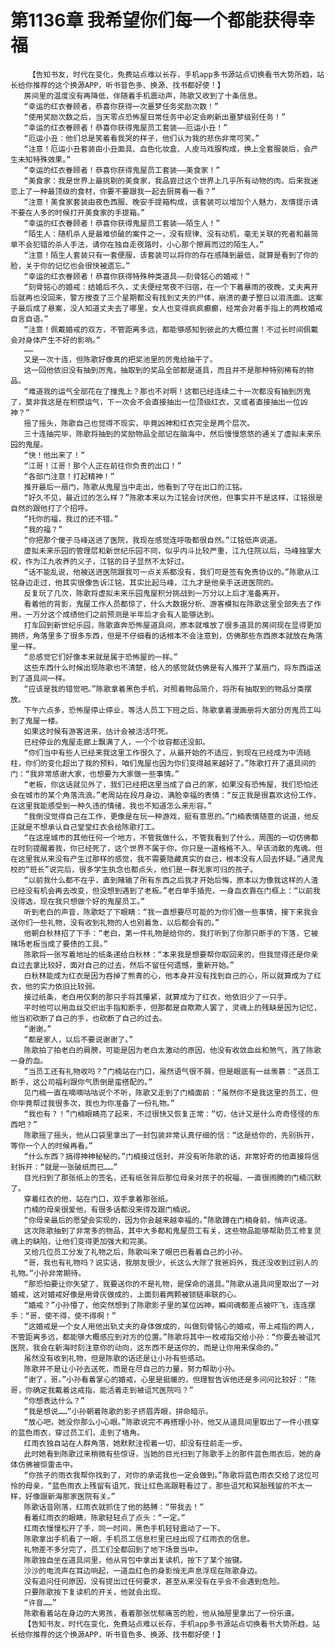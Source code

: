 # 第1136章 我希望你们每一个都能获得幸福
        【告知书友，时代在变化，免费站点难以长存，手机app多书源站点切换看书大势所趋，站长给你推荐的这个换源APP，听书音色多、换源、找书都好使！】
       房间里的温度没有再降低，伴随着手机震动声，陈歌又收到了十条信息。
       “幸运的红衣眷顾者，恭喜你获得一次噩梦任务奖励次数！”
       “使用奖励次数之后，当天零点恐怖屋日常任务中必定会刷新出噩梦级别任务！”
       “幸运的红衣眷顾者！恭喜你获得鬼屋员工套装——厄运小丑！”
       “厄运小丑：他们总是笑着看我哭的样子，他们认为我的悲伤非常可笑。”
       “注意！厄运小丑套装由小丑面具、血色化妆盒、人皮马戏服构成，换上全套服装后，会产生未知特殊效果。”
       “幸运的红衣眷顾者！恭喜你获得鬼屋员工套装——美食家！”
       “美食家：我是世界上最挑剔的美食家，我品尝过这个世界上几乎所有动物的肉。后来我迷恋上了一种最顶级的食材，你要不要跟我一起去厨房看一看？”
       “注意！美食家套装由夜色西服、晚安手提箱构成，该套装可以增加个人魅力，友情提示请不要在人多的时候打开美食家的手提箱。”
       “幸运的红衣眷顾者！恭喜你获得鬼屋员工套装——陌生人！”
       “陌生人：随机杀人是最难侦破的案件之一，没有规律、没有动机，毫无关联的死者和最简单不会犯错的杀人手法，请你在独自走夜路时，小心那个擦肩而过的陌生人。”
       “注意！陌生人套装只有一套便服，该套装可以将你的存在感降到最低，就算是看到了你的脸，关于你的记忆也会很快被遗忘。”
       “幸运的红衣眷顾者！恭喜你获得特殊种类道具——刻骨铭心的婚戒！”
       “刻骨铭心的婚戒：结婚后不久，丈夫便经常夜不归宿，在一个下着暴雨的夜晚，丈夫离开后就再也没回来，警方搜查了三个星期都没有找到丈夫的尸体，崩溃的妻子整日以泪洗面。这案子最后成了悬案，没人知道丈夫去了哪里，女人也变得疯疯癫癫，经常会对着手指上的两枚婚戒自言自语。”
       “注意！佩戴婚戒的双方，不管距离多远，都能够感知到彼此的大概位置！不过长时间佩戴会对身体产生不好的影响。”
       ……
       又是一次十连，但陈歌好像真的把奖池里的厉鬼给抽干了。
       这一回他依旧没有抽到厉鬼，抽取到的奖品全部都是道具，而且并不是那种特别稀有的物品。
       “难道我的运气全部花在了撞鬼上？那也不对啊！这都已经连续二十一次都没有抽到厉鬼了，莫非我这是在积攒运气，下一次会不会直接抽出一位顶级红衣，又或者直接抽出一位凶神？”
       摇了摇头，陈歌自己也觉得不现实，毕竟凶神和红衣完全是两个层次。
       三十连抽完毕，陈歌将抽到的奖励物品全部记在脑海中，然后慢慢悠悠的通关了虚拟未来乐园的鬼屋。
       “快！他出来了！”
       “江哥！江哥！那个人正在前往你负责的出口！”
       “各部门注意！打起精神！”
       推开最后一扇门，陈歌从鬼屋当中走出，他看到了守在出口的江铭。
       “好久不见，最近过的怎么样？”陈歌本来以为江铭会讨厌他，但事实并不是这样，江铭很是自然的跟他打了个招呼。
       “托你的福，我过的还不错。”
       “我的福？”
       “你把那个傻子马峰送进了医院，我现在感觉连呼吸都很自然。”江铭低声说道。
       虚拟未来乐园的管理层和新世纪乐园不同，似乎内斗比较严重，江九住院以后，马峰独掌大权，作为江九收养的义子，江铭的日子显然不太好过。
       “话不能乱说，他被送进医院跟我可一点关系都没有，我们可是签有免责协议的。”陈歌从江铭身边走过，他其实很像告诉江铭，其实比起马峰，江九才是他亲手送进医院的。
       反复玩了几次，陈歌将虚拟未来乐园鬼屋积分挑战到一万分以上后才准备离开。
       看着他的背影，鬼屋工作人员都惊了，什么大数据分析、游客模拟在陈歌这里全部失去了作用，一万分这个成绩他们之前预测是半年后才会有人能够达到。
       打车回到新世纪乐园，陈歌直奔恐怖屋道具间，原本就堆放了很多道具的房间现在显得更加拥挤，角落里多了很多东西，但是不仔细看的话根本不会注意到，仿佛那些东西原本就放在角落里一样。
       “总感觉它们好像本来就是属于恐怖屋的一样。”
       这些东西什么时候出现陈歌也不清楚，给人的感觉就仿佛是有人推开了某扇门，将东西运送到了道具间一样。
       “应该是我的错觉吧。”陈歌拿着黑色手机，对照着物品简介，将所有抽取到的物品分类摆放。
       下午六点多，恐怖屋停止停业，等活人员工下班之后，陈歌拿着漫画册将大部分厉鬼员工叫到了鬼屋一楼。
       如果这时候有游客进来，估计会被活活吓死。
       已经停业的鬼屋走廊上飘满了人，一个个妆容都还没卸。
       “你们当中有些人已经来我这里工作很久了，从最开始的不适应，到现在已经成为中流砥柱，你们的变化超出了我的预料，咱们鬼屋也因为你们变得越来越好了。”陈歌打开了道具间的门：“我非常感谢大家，也想要为大家做一些事情。”
       “老板，你这话就见外了，我们已经把这里当成了自己的家，如果没有恐怖屋，我们恐怕还会在城市的某个角落流浪。”老周站在段月身边，满脸幸福的表情：“反正我是很喜欢这份工作，在这里我能感受到一种久违的情绪，我也不知道怎么来形容。”
       “我倒没觉得自己在工作，更像是在玩一种游戏，挺有意思的。”门楠表情随意的说道，他反正就是不想承认自己堂堂红衣会给陈歌打工。
       “在这座城市的其他任何一个地方，不管我做什么，不管我看到了什么，周围的一切仿佛都在时刻提醒着我，你已经死了，这个世界不属于你，你只是一道格格不入、早该消散的鬼魂。但在这里我从来没有产生过那样的感觉，我不需要隐藏真实的自己，根本没有人回去怀疑。”通灵鬼校的“班长”说完后，很多学生执念也都点头，他们是一群无家可归的孩子。
       “以前我什么都不在乎，直到赌输了所有东西之后我才开始后悔，原本以为像我这样的人渣已经没有机会再去改变，但没想到遇到了老板。”老白单手插兜，一身血衣靠在门框上：“以前我没得选，现在我只想做个好的鬼屋员工。”
       听到老白的声音，陈歌眨了下眼睛：“我一直想要尽可能的为你们做一些事情，接下来我会送你们一些礼物，没有收到礼物的人也别着急，以后都会有的。”
       他朝白秋林招了下手：“老白，第一件礼物是给你的，我打听到了你那只断手的下落，它被赌场老板当成了要债的工具。”
       陈歌将一张写着地址的纸条递给白秋林：“本来我是想要帮你取回来的，但我觉得还是你亲自过去拿比较好，面对自己的过去，然后不留任何遗憾，重新开始。”
       白秋林能成为红衣是因为吞掉了熊青的心，他本身并没有找到自己的心，所以就算成为了红衣，他的实力依旧比较弱。
       接过纸条，老白用仅剩的那只手将其攥紧，就算成为了红衣，他依旧少了一只手。
       平时他可以用血丝交织出手指和断手，但那都是自欺欺人罢了，灵魂上的残缺是因为记忆，他当初砍断了自己的手，也砍断了自己的过去。
       “谢谢。”
       “都是家人，以后不要说谢谢了。”
       陈歌拍了拍老白的肩膀，可能是因为老白太激动的原因，他没有收敛血丝和煞气，溅了陈歌一身的血。
       “当员工还有礼物收吗？”门楠站在门口，虽然语气很不屑，但是眼底有一丝羡慕：“送员工断手，这公司福利跟你气质倒是蛮搭配的。”
       见门楠一直在嘀嘀咕咕说个不听，陈歌又走到了门楠面前：“虽然你不是我这里的员工，但你毕竟帮过我很多次，我也为你准备了一份礼物。”
       “我也有？！”门楠眼睛亮了起来，不过很快又恢复正常：“切，估计又是什么奇奇怪怪的东西吧？”
       陈歌摇了摇头，他从口袋里拿出了一封包装非常认真仔细的信：“这是给你的，先别拆开，等你一个人的时候再看。”
       “什么东西？搞得神神秘秘的。”门楠接过信封，并没有听陈歌的话，非常好奇的他直接将信封拆开：“就是一张破纸而已……”
       目光扫到了那张纸上的签名，还有纸张背后那位母亲对孩子的祝福，一直很闹腾的门楠沉默了。
       穿着红衣的他，站在门口，双手拿着那张纸。
       门楠的母亲很爱他，有很多话都没来得及跟门楠说。
       “你母亲最后的愿望会实现的，因为你会越来越幸福的。”陈歌蹲在门楠身前，悄声说道。
       这次陈歌抽到了非常多的物品，其中大多都和鬼屋员工有关，这些物品能够帮助员工修复灵魂上的缺陷，让他们变得更加强大和完美。
       又给几位员工分发了礼物之后，陈歌叫来了眼巴巴看着自己的小孙。
       “哥，我也有礼物吗？说实话，我朋友很少，长这么大除了我爸妈外，我还没收到过别人的礼物。”小孙非常期待。
       “那恐怕要让你失望了，我要送你的不是礼物，是保命的道具。”陈歌从道具间里取出了一对婚戒，这对婚戒好像是用骨灰做成的，上面刻着两颗被锁链串联的心。
       “婚戒？”小孙懵了，他突然想到了陈歌影子里的某位凶神，瞬间魂都差点被吓飞，连连摆手：“哥，使不得，使不得啊！”
       “这婚戒是一个女人用他出轨丈夫的身体做成的，叫做刻骨铭心的婚戒，带上戒指的两人，不管距离多远，都能够大概感应到对方的位置。”陈歌将其中一枚戒指交给小孙：“你要去被诅咒医院，我会在新海时刻注意你的动向，这东西不是送你的，而是让你用来保命的。”
       虽然没有收到礼物，但是陈歌的话还是让小孙有些感动。
       陈歌并不是让小孙去送死，而是在尽自己的力量，努力帮助小孙。
       “谢了，哥。”小孙看着掌心的婚戒，心里是挺暖的，但理智告诉他还是多问问比较好：“陈哥，你确定我戴着这戒指，能活着走到被诅咒医院吗？”
       “你想表达什么？”
       “我是想说……”小孙朝着陈歌的影子挤眉弄眼，拼命暗示。
       “放心吧，她没你那么小心眼。”陈歌说完不再搭理小孙，他又从道具间里取出了一件小孩穿的蓝色雨衣，穿过员工们，走到了墙角。
       红雨衣独自站在人群角落，她默默注视着一切，却没有往前走一步。
       此时她看到陈歌过来稍微有些惊讶，当她的目光扫到了陈歌手上的那件蓝色雨衣后，她的身体仿佛被惊雷击中。
       “你孩子的雨衣我帮你找到了，对你的承诺我也一定会做到。”陈歌将蓝色雨衣交给了这位可怜的母亲，“蓝色雨衣上残留有诅咒，我让红色高跟鞋看过了，那些诅咒和冥胎残留的不太一样，好像跟新海那家医院有关。”
       陈歌话音刚落，红雨衣就抓住了他的胳膊：“带我去！”
       看着红雨衣的眼睛，陈歌轻轻点了点头：“一定。”
       红雨衣慢慢松开了手，同一时间，黑色手机轻轻震动了一下。
       陈歌拿出手机看了一眼，手机员工信息栏里已经出现了红雨衣的信息。
       礼物差不多分完了，员工们全都回到了地下场景当中。
       陈歌独自坐在道具间里，他从背包中拿出复读机，按下了某个按键。
       沙沙的电流声在耳边响起，一道血红色的身影悄无声息浮现在陈歌身边。
       没有追问任何原因，没有提出过任何要求，甚至从来没有在乎会不会遇到危险。
       只要陈歌按下复读机的开关，他就会出现。
       “许音……”
       陈歌看着站在身边的大男孩，看着那张忧郁痛苦的脸，他从抽屉里拿出了一份乐谱。
       【告知书友，时代在变化，免费站点难以长存，手机app多书源站点切换看书大势所趋，站长给你推荐的这个换源APP，听书音色多、换源、找书都好使！】
